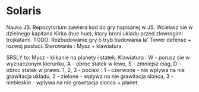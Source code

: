 # Solaris
Nauka JS.
Repozytorium zawiera kod do gry napisanej w JS. 
Wcielasz sie w dzielnego kapitana Kirka (hue hue), ktory broni ukladu przed zlowrogimi trojkatami.
TODO:
Rozbudowanie gry o tryb budowania la' Tower defense + rozwoj postaci.
Sterowanie :
Mysz + klawiatura.

SRSLY to:
Mysz - klikanie na planety i statek.
Klawiatura :
W - porusz sie w wyznaczonym kierunku,
A - obroc statek w lewo,
S - zmniejsz ciag,
D - obroc statek w prawo.
1, 2, 3 - pociski :
1 - czerwone - nie wplywa na nie grawitacja ukladu,
2 - zielone - wplywa na nie grawitacja slonca,
3 - niebieskie - wplywa na nie grawitacja slonca + planet.
